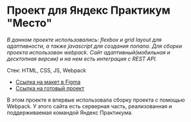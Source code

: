 # Проект для Яндекс Практикум "Место"

*В данном проекте использовались: flexbox и grid layout для адаптивности, а также javascript для создания попапа. Для сборки проекта использован webpack. Сайт адаптивный(мобильная и десктопная версии) и на нем есть интеграция с  REST API.*

Стек: HTML, CSS, JS, Webpack


* [Ссылка на макет в Figma](https://www.figma.com/file/StZjf8HnoeLdiXS7dYrLAh/JavaScript.-Sprint-4)
* [Ссылка на готовый проект](https://karinamaulitova.github.io/mesto-russia/)


В этом проекте я впервые использовала сборку проекта с помощью Webpack. У этого сайта есть серверная часть, реализованная и поддерживаемая командой Яндекс Практикума.
